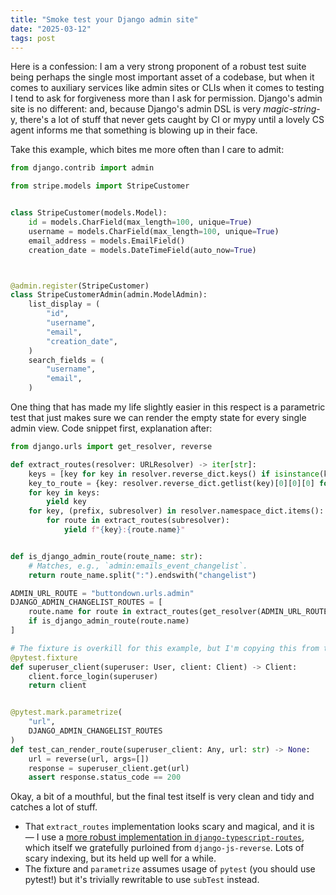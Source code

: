 ```yaml
---
title: "Smoke test your Django admin site"
date: "2025-03-12"
tags: post
---
```


Here is a confession: I am a very strong proponent of a robust test suite being perhaps the single most important asset of a codebase, but when it comes to auxiliary services like admin sites or CLIs when it comes to testing I tend to ask for forgiveness more than I ask for permission. Django's admin site is no different: and, because Django's admin DSL is very _magic-string_-y, there's a lot of stuff that never gets caught by CI or mypy until a lovely CS agent informs me that something is blowing up in their face.

Take this example, which bites me more often than I care to admit:

```python
from django.contrib import admin

from stripe.models import StripeCustomer


class StripeCustomer(models.Model):
    id = models.CharField(max_length=100, unique=True)
    username = models.CharField(max_length=100, unique=True)
    email_address = models.EmailField()
    creation_date = models.DateTimeField(auto_now=True)



@admin.register(StripeCustomer)
class StripeCustomerAdmin(admin.ModelAdmin):
    list_display = (
        "id",
        "username",
        "email",
        "creation_date",
    )
    search_fields = (
        "username",
        "email",
    )
```

One thing that has made my life slightly easier in this respect is a parametric test that just makes sure we can render the empty state for every single admin view. Code snippet first, explanation after:

```python
from django.urls import get_resolver, reverse

def extract_routes(resolver: URLResolver) -> iter[str]:
    keys = [key for key in resolver.reverse_dict.keys() if isinstance(key, str)]
    key_to_route = {key: resolver.reverse_dict.getlist(key)[0][0][0] for key in keys}
    for key in keys:
        yield key
    for key, (prefix, subresolver) in resolver.namespace_dict.items():
        for route in extract_routes(subresolver):
            yield f"{key}:{route.name}"


def is_django_admin_route(route_name: str):
    # Matches, e.g., `admin:emails_event_changelist`.
    return route_name.split(":").endswith("changelist")

ADMIN_URL_ROUTE = "buttondown.urls.admin"
DJANGO_ADMIN_CHANGELIST_ROUTES = [
    route.name for route in extract_routes(get_resolver(ADMIN_URL_ROUTE))
    if is_django_admin_route(route.name)
]

# The fixture is overkill for this example, but I'm copying this from the actual codebase.
@pytest.fixture
def superuser_client(superuser: User, client: Client) -> Client:
    client.force_login(superuser)
    return client


@pytest.mark.parametrize(
    "url",
    DJANGO_ADMIN_CHANGELIST_ROUTES
)
def test_can_render_route(superuser_client: Any, url: str) -> None:
    url = reverse(url, args=[])
    response = superuser_client.get(url)
    assert response.status_code == 200
```

Okay, a bit of a mouthful, but the final test itself is very clean and tidy and catches a lot of stuff. 

- That `extract_routes` implementation looks scary and magical, and it is — I use a [more robust implementation in `django-typescript-routes`](https://github.com/buttondown/django-typescript-routes/blob/main/typescript_routes/lib/logic.py#L35), which itself we gratefully purloined from `django-js-reverse`. Lots of scary indexing, but its held up well for a while.
- The fixture and `parametrize` assumes usage of `pytest` (you should use pytest!) but it's trivially rewritable to use `subTest` instead.
